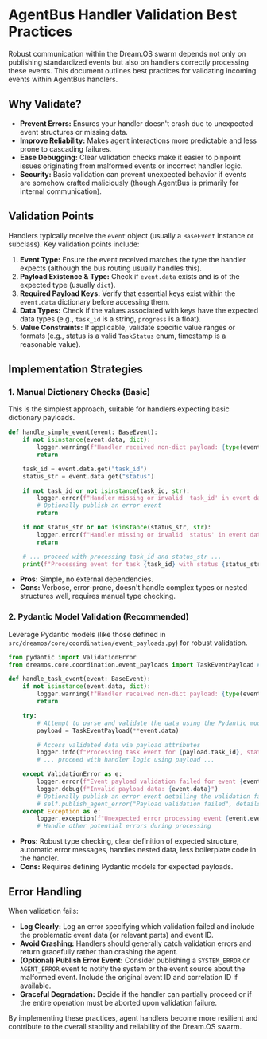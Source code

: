 # AgentBus Handler Validation Best Practices

Robust communication within the Dream.OS swarm depends not only on publishing
standardized events but also on handlers correctly processing these events. This
document outlines best practices for validating incoming events within AgentBus
handlers.

## Why Validate?

- **Prevent Errors:** Ensures your handler doesn't crash due to unexpected event
  structures or missing data.
- **Improve Reliability:** Makes agent interactions more predictable and less
  prone to cascading failures.
- **Ease Debugging:** Clear validation checks make it easier to pinpoint issues
  originating from malformed events or incorrect handler logic.
- **Security:** Basic validation can prevent unexpected behavior if events are
  somehow crafted maliciously (though AgentBus is primarily for internal
  communication).

## Validation Points

Handlers typically receive the `event` object (usually a `BaseEvent` instance or
subclass). Key validation points include:

1.  **Event Type:** Ensure the event received matches the type the handler
    expects (although the bus routing usually handles this).
2.  **Payload Existence & Type:** Check if `event.data` exists and is of the
    expected type (usually `dict`).
3.  **Required Payload Keys:** Verify that essential keys exist within the
    `event.data` dictionary before accessing them.
4.  **Data Types:** Check if the values associated with keys have the expected
    data types (e.g., `task_id` is a string, `progress` is a float).
5.  **Value Constraints:** If applicable, validate specific value ranges or
    formats (e.g., status is a valid `TaskStatus` enum, timestamp is a
    reasonable value).

## Implementation Strategies

### 1. Manual Dictionary Checks (Basic)

This is the simplest approach, suitable for handlers expecting basic dictionary
payloads.

```python
def handle_simple_event(event: BaseEvent):
    if not isinstance(event.data, dict):
        logger.warning(f"Handler received non-dict payload: {type(event.data)}")
        return

    task_id = event.data.get("task_id")
    status_str = event.data.get("status")

    if not task_id or not isinstance(task_id, str):
        logger.error(f"Handler missing or invalid 'task_id' in event data: {event.data}")
        # Optionally publish an error event
        return

    if not status_str or not isinstance(status_str, str):
        logger.error(f"Handler missing or invalid 'status' in event data: {event.data}")
        return

    # ... proceed with processing task_id and status_str ...
    print(f"Processing event for task {task_id} with status {status_str}")
```

- **Pros:** Simple, no external dependencies.
- **Cons:** Verbose, error-prone, doesn't handle complex types or nested
  structures well, requires manual type checking.

### 2. Pydantic Model Validation (Recommended)

Leverage Pydantic models (like those defined in
`src/dreamos/core/coordination/event_payloads.py`) for robust validation.

```python
from pydantic import ValidationError
from dreamos.core.coordination.event_payloads import TaskEventPayload # Example payload model

def handle_task_event(event: BaseEvent):
    if not isinstance(event.data, dict):
        logger.warning(f"Handler received non-dict payload: {type(event.data)}")
        return

    try:
        # Attempt to parse and validate the data using the Pydantic model
        payload = TaskEventPayload(**event.data)

        # Access validated data via payload attributes
        logger.info(f"Processing task event for {payload.task_id}, status: {payload.status}")
        # ... proceed with handler logic using payload ...

    except ValidationError as e:
        logger.error(f"Event payload validation failed for event {event.event_id}: {e}")
        logger.debug(f"Invalid payload data: {event.data}")
        # Optionally publish an error event detailing the validation failure
        # self.publish_agent_error("Payload validation failed", details={"error": str(e), "payload": event.data}, correlation_id=event.correlation_id)
    except Exception as e:
        logger.exception(f"Unexpected error processing event {event.event_id}: {e}")
        # Handle other potential errors during processing

```

- **Pros:** Robust type checking, clear definition of expected structure,
  automatic error messages, handles nested data, less boilerplate code in the
  handler.
- **Cons:** Requires defining Pydantic models for expected payloads.

## Error Handling

When validation fails:

- **Log Clearly:** Log an error specifying which validation failed and include
  the problematic event data (or relevant parts) and event ID.
- **Avoid Crashing:** Handlers should generally catch validation errors and
  return gracefully rather than crashing the agent.
- **(Optional) Publish Error Event:** Consider publishing a `SYSTEM_ERROR` or
  `AGENT_ERROR` event to notify the system or the event source about the
  malformed event. Include the original event ID and correlation ID if
  available.
- **Graceful Degradation:** Decide if the handler can partially proceed or if
  the entire operation must be aborted upon validation failure.

By implementing these practices, agent handlers become more resilient and
contribute to the overall stability and reliability of the Dream.OS swarm.
